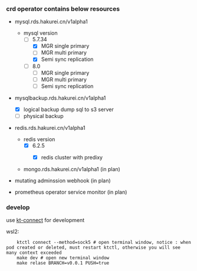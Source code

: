 ### crd operator contains below resources
* mysql.rds.hakurei.cn/v1alpha1
    * mysql version
        - [ ] 5.7.34
            - [x] MGR single primary
            - [ ] MGR multi primary
            - [x] Semi sync replication
        - [ ] 8.0
            - [ ] MGR single primary
            - [ ] MGR multi primary
            - [ ] Semi sync replication
* mysqlbackup.rds.hakurei.cn/v1alpha1
    - [x] logical backup dump sql to s3 server
    - [ ] physical backup

* redis.rds.hakurei.cn/v1alpha1
    * redis version
        - [x] 6.2.5
            - [x] redis cluster with predixy
            

    * mongo.rds.hakurei.cn/v1alpha1 (in plan)
        
* mutating adminssion webhook (in plan)

* prometheus operator service monitor (in plan)

### develop
use [kt-connect](https://github.com/alibaba/kt-connect) for development 

wsl2:
```
    ktctl connect --method=sock5 # open terminal window, notice : when pod created or deleted, must restart ktctl, otherwise you will see many context exceeded
    make dev # open new terminal window
    make relase BRANCH=v0.0.1 PUSH=true
```